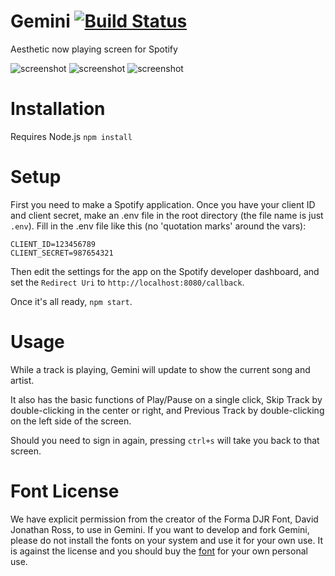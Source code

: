 # Gemini [![Build Status](https://travis-ci.com/Gabe-H/Gemini.svg?branch=master)](https://travis-ci.com/Gabe-H/Gemini)
Aesthetic now playing screen for Spotify

![screenshot](https://i.imgur.com/Edl9qr6.png)
![screenshot](https://i.imgur.com/F1Idw41.png)
![screenshot](https://i.imgur.com/HnpdBnp.png)


# Installation
Requires Node.js
`npm install`

# Setup
First you need to make a Spotify application. Once you have your client ID and client secret, make an .env file in the root directory (the file name is just `.env`). Fill in the .env file like this (no 'quotation marks' around the vars):
```
CLIENT_ID=123456789
CLIENT_SECRET=987654321
```
Then edit the settings for the app on the Spotify developer dashboard, and set the `Redirect Uri` to `http://localhost:8080/callback`.

Once it's all ready, `npm start`.

# Usage
While a track is playing, Gemini will update to show the current song and artist. 

It also has the basic functions of Play/Pause on a single click, Skip Track by double-clicking in the center or right, and Previous Track by double-clicking on the left side of the screen.

Should you need to sign in again, pressing `ctrl+s` will take you back to that screen.

# Font License
We have explicit permission from the creator of the Forma DJR Font, David Jonathan Ross, to use in Gemini. If you want to develop and fork Gemini, please do not install the fonts on your system and use it for your own use. It is against the license and you should buy the [font](https://djr.com/forma/) for your own personal use.

